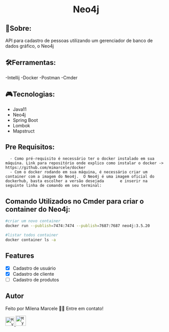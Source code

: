 <h1 align="center">Neo4j</h1>

   ## 📰Sobre:
   API para cadastro de pessoas utilizando um gerenciador de banco de dados gráfico, o Neo4j
   
   ## 🛠Ferramentas:
   -Intellij
   -Docker
   -Postman
   -Cmder
   
   ## 🎮Tecnologias:
  - Java11
  - Neo4j
  - Spring Boot
  - Lombok
  - Mapstruct



   ## Pre Requisitos:
      - Como pré-requisito é necessário ter o docker instalado em sua máquina. Link para repositório onde explico como instalar o docker -> https://github.com/mimarcele/docker 
      - Com o docker rodando em sua máquina, é necessário criar um container com a imagem do Neo4j.  O Neo4j é uma imagem oficial do dockerhub, basta escolher a versão desejada       e inserir na seguinte linha de comando em seu terminal:
 

 ## Comando Utilizados no Cmder para criar o container do Neo4j:

```bash
#criar um novo container
docker run --publish=7474:7474 --publish=7687:7687 neo4j:3.5.20

#listar todos container
docker container ls -a

```

  ## Features

- [x] Cadastro de usuário
- [x] Cadastro de cliente
- [ ] Cadastro de produtos

## Autor

Feito por Milena Marcele 👋🏽 Entre em contato!


<a href="https://www.linkedin.com/in/milena-marcele-gomes-7102151b0/">
  <code><img alt="My linkedin" width="28" src="https://www.flaticon.com/svg/static/icons/svg/1383/1383262.svg" /></code>
</a>

<a href="https://milenamarcele777@gmail.com">
  <code><img alt="My e-mail" width="32" src="https://www.flaticon.com/svg/static/icons/svg/324/324123.svg" /></code>



